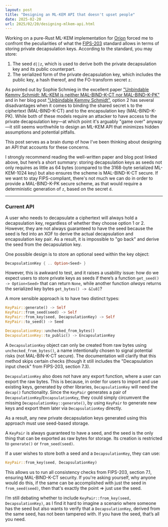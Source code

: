 ```yaml
---
layout: post
title: "Designing an ML-KEM API that doesn't upset people"
date: 2025-02-20
url: 2025/02/20/designing-mlkem-api.html
---
```


Working on a pure-Rust ML-KEM implementation for [Orion](https://github.com/orion-rs/orion) forced me to confront the peculiarities of what the [FIPS-203](https://csrc.nist.gov/pubs/fips/203/final) standard allows in terms of storing private decapsulation keys. According to the standard, you may store:

1. The seed `d||z`, which is used to derive both the private decapsulation key and its public counterpart.
2. The serialized form of the private decapsulation key, which includes the public key, a hash thereof, and the FO-transform secret `z`.

As pointed out by Sophie Schmieg in the excellent paper ["Unbindable Kemmy Schmidt: ML-KEM is neither MAL-BIND-K-CT nor MAL-BIND-K-PK"](https://eprint.iacr.org/2024/523) and in her blog post ["Unbindable Kemmy Schmidt"](https://keymaterial.net/2024/09/14/unbindable-kemmy-schmidt/), option 2 has several disadvantages when it comes to binding the shared secret `k` to the ciphertext (MAL-BIND-K-CT) and to the encapsulation key (MAL-BIND-K-PK). While both of these models require an attacker to have access to the private decapsulation key—at which point it's arguably "game over" anyway—it still seems worthwhile to design an ML-KEM API that minimizes hidden assumptions and potential pitfalls.

This post serves as a brain dump of how I’ve been thinking about designing an API that accounts for these concerns.

I strongly recommend reading the well-written paper and blog post linked above, but here’s a short summary: storing decapsulation keys as seeds not only requires as little as 64 bytes (compared to the 3168-byte serialized ML-KEM-1024 key) but also ensures the scheme is MAL-BIND-K-CT secure. If we want to stay FIPS-compliant, there's not much we can do in order to provide a MAL-BIND-K-PK secure scheme, as that would require a
deterministic generation of `z`, based on the secret `d`.

---

### Current API

A user who needs to decapsulate a ciphertext will always hold a decapsulation key, regardless of whether they choose option 1 or 2. However, they are not always guaranteed to have the seed because the seed is fed into an XOF to derive the actual decapsulation and encapsulation key pair. As a result, it is impossible to "go back" and derive the seed from the decapsulation key.

One possible design is to store an optional seed within the key object:

```rust
DecapsulationKey { .. Option<Seed> }
```

However, this is awkward to test, and it raises a usability issue: how do we expect users to store private keys as seeds if there’s a function `get_seed() -> Option<Seed>` that can return `None`, while another function *always* returns the serialized key bytes `get_bytes() -> &[u8]`?

A more sensible approach is to have two distinct types:

```rust
KeyPair::generate() -> Self
KeyPair::from_seed(seed) -> Self
KeyPair::from_key(seed, DecapsulationKey) -> Self
KeyPair::to_seed() -> Seed

DecapsulationKey::unchecked_from_bytes()
DecapsulationKey::to_public() -> EncapsulationKey
```

A `DecapsulationKey` object can only be created from raw bytes using `unchecked_from_bytes()`, a name intentionally chosen to signal potential risks (not MAL-BIN-K-CT secure). The documentation will clarify that this method skips certain checks (though it still includes the "Decapsulation input check" from FIPS-203, section 7.3).

`DecapsulationKey` also does not have any export function, where a user can export the raw bytes. This is because, in order for users to import and use existing keys, generated by other libraries, `DecapsulationKey` will need the `decap()` functionality. Since the `KeyPair` generates a pair of `DecapsulationKey`/`EncapsulationKey`, they could
simply circumvent the missing `DecapsulationKey::generate()`, by using `KeyPair` to generate new keys and export them later via `DecapsulationKey` directly.

As a result, any new private decapsulation keys generated using this approach must use seed-based storage.

A `KeyPair` is always guaranteed to have a seed, and the seed is the only thing that can be exported as raw bytes for storage. Its creation is restricted to `generate()` or `from_seed(seed)`.

If a user wishes to store both a seed and a `DecapsulationKey`, they can use:

```rust
KeyPair::from_key(seed, DecapsulationKey)
```

This allows us to run all consistency checks from FIPS-203, section 7.1, ensuring MAL-BIND-K-CT security. If you're asking yourself, why anyone would do this, if the same can be accomplished with just the seed in `from_seed(seed)`, then that's exactly the point => just use the seed.

I’m still debating whether to include `KeyPair::from_key(seed, DecapsulationKey)`, as I find it hard to imagine a scenario where someone has the seed but also wants to verify that a `DecapsulationKey`, derived from the same seed, has not been tampered with. If you have the seed, that’s all you need.
